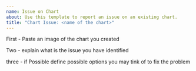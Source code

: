 ```yaml
---
name: Issue on Chart
about: Use this template to report an issue on an existing chart.
title: "Chart Issue: <name of the chart>"
---
```


First - Paste an image of the chart you created

Two - explain what is the issue you have identified

three - if Possible define possible options you may tink of to fix the problem
